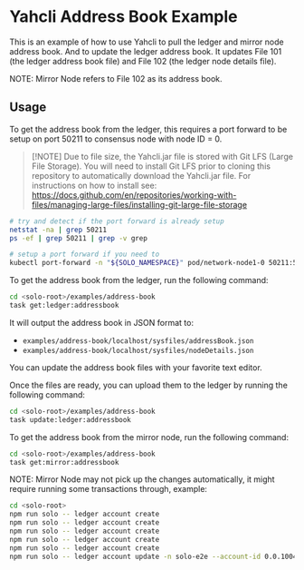 # Yahcli Address Book Example

This is an example of how to use Yahcli to pull the ledger and mirror node address book.  And to update the ledger address book.  It updates File 101 (the ledger address book file) and File 102 (the ledger node details file).

NOTE: Mirror Node refers to File 102 as its address book.

## Usage

To get the address book from the ledger, this requires a port forward to be setup on port 50211 to consensus node with node ID = 0.

> \[!NOTE]
> Due to file size, the Yahcli.jar file is stored with Git LFS (Large File Storage).  You will need to install Git LFS prior to cloning this repository to automatically download the Yahcli.jar file. For instructions on how to install see: <https://docs.github.com/en/repositories/working-with-files/managing-large-files/installing-git-large-file-storage>

```bash
# try and detect if the port forward is already setup
netstat -na | grep 50211
ps -ef | grep 50211 | grep -v grep

# setup a port forward if you need to
kubectl port-forward -n "${SOLO_NAMESPACE}" pod/network-node1-0 50211:50211
```

To get the address book from the ledger, run the following command:

```bash
cd <solo-root>/examples/address-book
task get:ledger:addressbook
```

It will output the address book in JSON format to:

* `examples/address-book/localhost/sysfiles/addressBook.json`
* `examples/address-book/localhost/sysfiles/nodeDetails.json`

You can update the address book files with your favorite text editor.

Once the files are ready, you can upload them to the ledger by running the following command:

```bash
cd <solo-root>/examples/address-book
task update:ledger:addressbook
```

To get the address book from the mirror node, run the following command:

```bash
cd <solo-root>/examples/address-book
task get:mirror:addressbook
```

NOTE: Mirror Node may not pick up the changes automatically, it might require running some transactions through, example:

```bash
cd <solo-root>
npm run solo -- ledger account create
npm run solo -- ledger account create
npm run solo -- ledger account create
npm run solo -- ledger account create
npm run solo -- ledger account create
npm run solo -- ledger account update -n solo-e2e --account-id 0.0.1004 --hbar-amount 78910 
```
